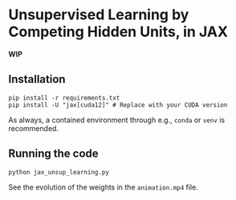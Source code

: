 # Unsupervised Learning by Competing Hidden Units, in JAX

**WIP**

## Installation
```
pip install -r requirements.txt
pip install -U "jax[cuda12]" # Replace with your CUDA version
```

As always, a contained environment through e.g., `conda` or `venv` is recommended.

## Running the code

```
python jax_unsup_learning.py
```

See the evolution of the weights in the `animation.mp4` file.
